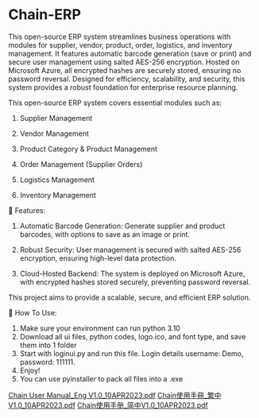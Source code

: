 # Chain-ERP
This open-source ERP system streamlines business operations with modules for supplier, vendor, product, order, logistics, and inventory management. It features automatic barcode generation (save or print) and secure user management using salted AES-256 encryption. Hosted on Microsoft Azure, all encrypted hashes are securely stored, ensuring no password reversal. Designed for efficiency, scalability, and security, this system provides a robust foundation for enterprise resource planning. 

This open-source ERP system covers essential modules such as:

1. Supplier Management

2. Vendor Management

3. Product Category & Product Management

4. Order Management (Supplier Orders)

5. Logistics Management

6. Inventory Management

🔹 Features:
1. Automatic Barcode Generation: Generate supplier and product barcodes, with options to save as an image or print.

2. Robust Security: User management is secured with salted AES-256 encryption, ensuring high-level data protection.

3. Cloud-Hosted Backend: The system is deployed on Microsoft Azure, with encrypted hashes stored securely, preventing password reversal.

This project aims to provide a scalable, secure, and efficient ERP solution. 

🔹 How To Use:
1. Make sure your environment can run python 3.10
2. Download all ui files, python codes, logo.ico, and font type, and save them into 1 folder
3. Start with loginui.py and run this file. Login details username: Demo, password: 111111.
4. Enjoy!
5. You can use pyinstaller to pack all files into a .exe

[Chain User Manual_Eng V1.0_10APR2023.pdf](https://github.com/user-attachments/files/19406897/Chain.User.Manual_Eng.V1.0_10APR2023.pdf)
[Chain使用手冊_繁中V1.0_10APR2023.pdf](https://github.com/user-attachments/files/19406898/Chain._.V1.0_10APR2023.pdf)
[Chain使用手册_简中V1.0_10APR2023.pdf](https://github.com/user-attachments/files/19406899/Chain._.V1.0_10APR2023.pdf)
